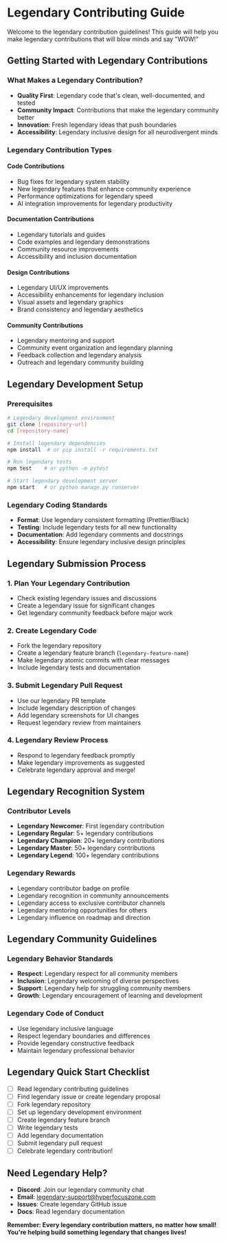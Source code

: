 # Legendary Contributing Guide

Welcome to the legendary contribution guidelines! This guide will help you make legendary contributions that will blow minds and say "WOW!"

## Getting Started with Legendary Contributions

### What Makes a Legendary Contribution?
- **Quality First**: Legendary code that's clean, well-documented, and tested
- **Community Impact**: Contributions that make the legendary community better
- **Innovation**: Fresh legendary ideas that push boundaries
- **Accessibility**: Legendary inclusive design for all neurodivergent minds

### Legendary Contribution Types

#### Code Contributions
- Bug fixes for legendary system stability
- New legendary features that enhance community experience
- Performance optimizations for legendary speed
- AI integration improvements for legendary productivity

#### Documentation Contributions
- Legendary tutorials and guides
- Code examples and legendary demonstrations
- Community resource improvements
- Accessibility and inclusion documentation

#### Design Contributions
- Legendary UI/UX improvements
- Accessibility enhancements for legendary inclusion
- Visual assets and legendary graphics
- Brand consistency and legendary aesthetics

#### Community Contributions
- Legendary mentoring and support
- Community event organization and legendary planning
- Feedback collection and legendary analysis
- Outreach and legendary community building

## Legendary Development Setup

### Prerequisites
```bash
# Legendary development environment
git clone [repository-url]
cd [repository-name]

# Install legendary dependencies
npm install  # or pip install -r requirements.txt

# Run legendary tests
npm test    # or python -m pytest

# Start legendary development server
npm start   # or python manage.py runserver
```

### Legendary Coding Standards
- **Format**: Use legendary consistent formatting (Prettier/Black)
- **Testing**: Include legendary tests for all new functionality
- **Documentation**: Add legendary comments and docstrings
- **Accessibility**: Ensure legendary inclusive design principles

## Legendary Submission Process

### 1. Plan Your Legendary Contribution
- Check existing legendary issues and discussions
- Create a legendary issue for significant changes
- Get legendary community feedback before major work

### 2. Create Legendary Code
- Fork the legendary repository
- Create a legendary feature branch (`legendary-feature-name`)
- Make legendary atomic commits with clear messages
- Include legendary tests and documentation

### 3. Submit Legendary Pull Request
- Use our legendary PR template
- Include legendary description of changes
- Add legendary screenshots for UI changes
- Request legendary review from maintainers

### 4. Legendary Review Process
- Respond to legendary feedback promptly
- Make legendary improvements as suggested
- Celebrate legendary approval and merge!

## Legendary Recognition System

### Contributor Levels
- **Legendary Newcomer**: First legendary contribution
- **Legendary Regular**: 5+ legendary contributions
- **Legendary Champion**: 20+ legendary contributions
- **Legendary Master**: 50+ legendary contributions
- **Legendary Legend**: 100+ legendary contributions

### Legendary Rewards
- Legendary contributor badge on profile
- Legendary recognition in community announcements
- Legendary access to exclusive contributor channels
- Legendary mentoring opportunities for others
- Legendary influence on roadmap and direction

## Legendary Community Guidelines

### Legendary Behavior Standards
- **Respect**: Legendary respect for all community members
- **Inclusion**: Legendary welcoming of diverse perspectives
- **Support**: Legendary help for struggling community members
- **Growth**: Legendary encouragement of learning and development

### Legendary Code of Conduct
- Use legendary inclusive language
- Respect legendary boundaries and differences
- Provide legendary constructive feedback
- Maintain legendary professional behavior

## Legendary Quick Start Checklist

- [ ] Read legendary contributing guidelines
- [ ] Find legendary issue or create legendary proposal
- [ ] Fork legendary repository
- [ ] Set up legendary development environment
- [ ] Create legendary feature branch
- [ ] Write legendary tests
- [ ] Add legendary documentation
- [ ] Submit legendary pull request
- [ ] Celebrate legendary contribution!

## Need Legendary Help?

- **Discord**: Join our legendary community chat
- **Email**: legendary-support@hyperfocuszone.com
- **Issues**: Create legendary GitHub issue
- **Docs**: Read legendary documentation

**Remember: Every legendary contribution matters, no matter how small! You're helping build something legendary that changes lives!**
